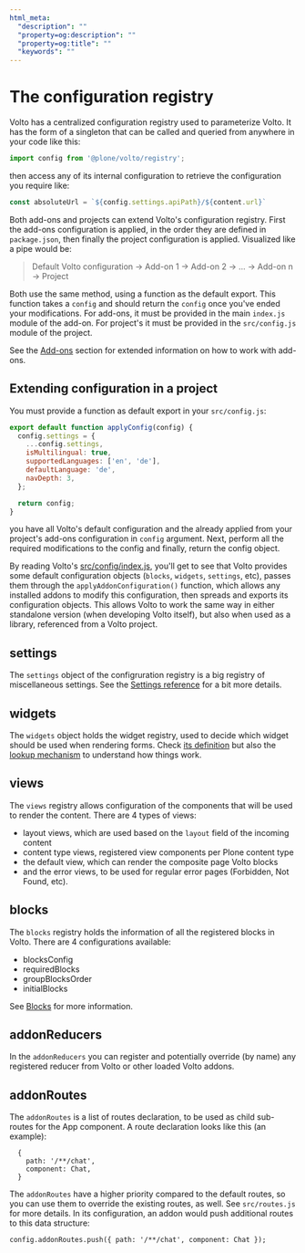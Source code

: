 ```yaml
---
html_meta:
  "description": ""
  "property=og:description": ""
  "property=og:title": ""
  "keywords": ""
---
```


# The configuration registry

Volto has a centralized configuration registry used to parameterize Volto. It has the
form of a singleton that can be called and queried from anywhere in your code like this:

```js
import config from '@plone/volto/registry';
```

then access any of its internal configuration to retrieve the configuration you require
like:

```js
const absoluteUrl = `${config.settings.apiPath}/${content.url}`
```

Both add-ons and projects can extend Volto's configuration registry. First the add-ons
configuration is applied, in the order they are defined in `package.json`, then finally
the project configuration is applied. Visualized like a pipe would be:

> Default Volto configuration -> Add-on 1 -> Add-on 2 -> ... -> Add-on n -> Project

Both use the same method, using a function as the default export. This function takes a
`config` and should return the `config` once you've ended your modifications. For
add-ons, it must be provided in the main `index.js` module of the add-on. For project's
it must be provided in the `src/config.js` module of the project.

See the [Add-ons](/addons) section for extended information on how to work with add-ons.

## Extending configuration in a project

You must provide a function as default export in your `src/config.js`:

```js
export default function applyConfig(config) {
  config.settings = {
    ...config.settings,
    isMultilingual: true,
    supportedLanguages: ['en', 'de'],
    defaultLanguage: 'de',
    navDepth: 3,
  };

  return config;
}
```

you have all Volto's default configuration and the already applied from your project's
add-ons configuration in `config` argument. Next, perform all the required modifications
to the config and finally, return the config object.

By reading Volto's
[src/config/index.js](https://github.com/plone/volto/blob/master/src/config/index.js),
you'll get to see that Volto provides some default configuration objects
(`blocks`, `widgets`, `settings`, etc), passes them through the
`applyAddonConfiguration()` function, which allows any installed addons to
modify this configuration, then spreads and exports its configuration objects.
This allows Volto to work the same way in either standalone version (when
developing Volto itself), but also when used as a library, referenced from
a Volto project.

## settings

The `settings` object of the configruration registry is a big registry of miscellaneous
settings. See the [Settings reference](/configuration/settings-reference) for
a bit more details.

## widgets

The `widgets` object holds the widget registry, used to decide which widget
should be used when rendering forms. Check [its
definition](https://github.com/plone/volto/blob/master/src/config/Widgets.jsx)
but also the [lookup
mechanism](https://github.com/plone/volto/blob/6fd62cb2860bc7cf3cb7c36ea86bfd8bd03247d9/src/components/manage/Form/Field.jsx#L112)
to understand how things work.

## views

The `views` registry allows configuration of the components that will be used
to render the content. There are 4 types of views:

- layout views, which are used based on the `layout` field of the incoming
  content
- content type views, registered view components per Plone content type
- the default view, which can render the composite page Volto blocks
- and the error views, to be used for regular error pages (Forbidden, Not
  Found, etc).

## blocks

The `blocks` registry holds the information of all the registered blocks in Volto. There are 4 configurations available:

- blocksConfig
- requiredBlocks
- groupBlocksOrder
- initialBlocks

See [Blocks](/blocks/settings) for more information.

## addonReducers

In the `addonReducers` you can register and potentially override (by name) any
registered reducer from Volto or other loaded Volto addons.

## addonRoutes

The `addonRoutes` is a list of routes declaration, to be used as child
sub-routes for the App component. A route declaration looks like this (an
example):

```
  {
    path: '/**/chat',
    component: Chat,
  }
```

The `addonRoutes` have a higher priority compared to the default routes, so you
can use them to override the existing routes, as well. See `src/routes.js` for
more details. In its configuration, an addon would push additional routes to
this data structure:

```
config.addonRoutes.push({ path: '/**/chat', component: Chat });
```
